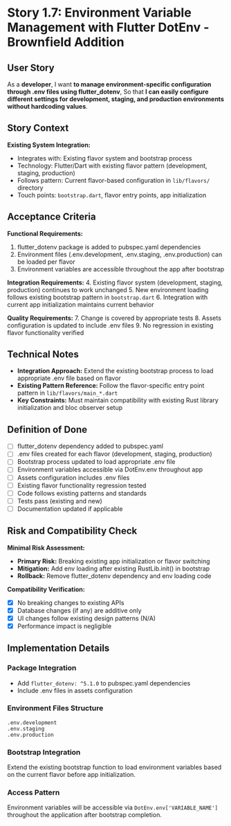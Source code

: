 # Story 1.7: Environment Variable Management with Flutter DotEnv - Brownfield Addition

## User Story

As a **developer**,
I want **to manage environment-specific configuration through .env files using flutter_dotenv**,
So that **I can easily configure different settings for development, staging, and production environments without hardcoding values**.

## Story Context

**Existing System Integration:**

- Integrates with: Existing flavor system and bootstrap process
- Technology: Flutter/Dart with existing flavor pattern (development, staging, production)
- Follows pattern: Current flavor-based configuration in `lib/flavors/` directory
- Touch points: `bootstrap.dart`, flavor entry points, app initialization

## Acceptance Criteria

**Functional Requirements:**

1. flutter_dotenv package is added to pubspec.yaml dependencies
2. Environment files (.env.development, .env.staging, .env.production) can be loaded per flavor
3. Environment variables are accessible throughout the app after bootstrap

**Integration Requirements:**
4. Existing flavor system (development, staging, production) continues to work unchanged
5. New environment loading follows existing bootstrap pattern in `bootstrap.dart`
6. Integration with current app initialization maintains current behavior

**Quality Requirements:**
7. Change is covered by appropriate tests
8. Assets configuration is updated to include .env files
9. No regression in existing flavor functionality verified

## Technical Notes

- **Integration Approach:** Extend the existing bootstrap process to load appropriate .env file based on flavor
- **Existing Pattern Reference:** Follow the flavor-specific entry point pattern in `lib/flavors/main_*.dart`
- **Key Constraints:** Must maintain compatibility with existing Rust library initialization and bloc observer setup

## Definition of Done

- [ ] flutter_dotenv dependency added to pubspec.yaml
- [ ] .env files created for each flavor (development, staging, production)
- [ ] Bootstrap process updated to load appropriate .env file
- [ ] Environment variables accessible via DotEnv.env throughout app
- [ ] Assets configuration includes .env files
- [ ] Existing flavor functionality regression tested
- [ ] Code follows existing patterns and standards
- [ ] Tests pass (existing and new)
- [ ] Documentation updated if applicable

## Risk and Compatibility Check

**Minimal Risk Assessment:**

- **Primary Risk:** Breaking existing app initialization or flavor switching
- **Mitigation:** Add env loading after existing RustLib.init() in bootstrap
- **Rollback:** Remove flutter_dotenv dependency and env loading code

**Compatibility Verification:**

- [x] No breaking changes to existing APIs
- [x] Database changes (if any) are additive only
- [x] UI changes follow existing design patterns (N/A)
- [x] Performance impact is negligible

## Implementation Details

### Package Integration

- Add `flutter_dotenv: ^5.1.0` to pubspec.yaml dependencies
- Include .env files in assets configuration

### Environment Files Structure

```
.env.development
.env.staging
.env.production
```

### Bootstrap Integration

Extend the existing bootstrap function to load environment variables based on the current flavor before app initialization.

### Access Pattern

Environment variables will be accessible via `DotEnv.env['VARIABLE_NAME']` throughout the application after bootstrap completion.
